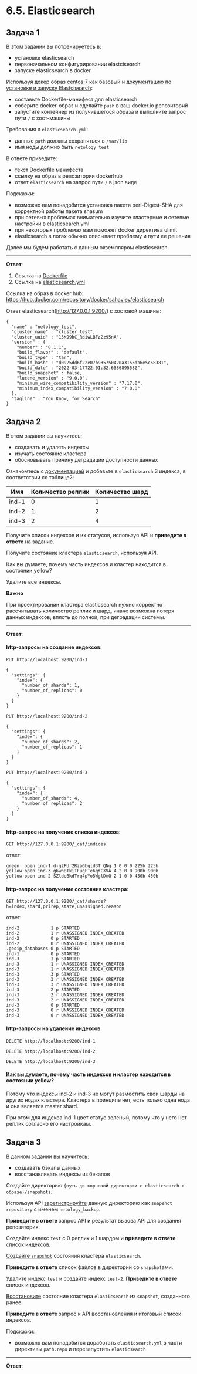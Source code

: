 # 6.5. Elasticsearch

## Задача 1

В этом задании вы потренируетесь в:
- установке elasticsearch
- первоначальном конфигурировании elastcisearch
- запуске elasticsearch в docker

Используя докер образ [centos:7](https://hub.docker.com/_/centos) как базовый и 
[документацию по установке и запуску Elastcisearch](https://www.elastic.co/guide/en/elasticsearch/reference/current/targz.html):

- составьте Dockerfile-манифест для elasticsearch
- соберите docker-образ и сделайте `push` в ваш docker.io репозиторий
- запустите контейнер из получившегося образа и выполните запрос пути `/` c хост-машины

Требования к `elasticsearch.yml`:
- данные `path` должны сохраняться в `/var/lib`
- имя ноды должно быть `netology_test`

В ответе приведите:
- текст Dockerfile манифеста
- ссылку на образ в репозитории dockerhub
- ответ `elasticsearch` на запрос пути `/` в json виде

Подсказки:
- возможно вам понадобится установка пакета perl-Digest-SHA для корректной работы пакета shasum
- при сетевых проблемах внимательно изучите кластерные и сетевые настройки в elasticsearch.yml
- при некоторых проблемах вам поможет docker директива ulimit
- elasticsearch в логах обычно описывает проблему и пути ее решения

Далее мы будем работать с данным экземпляром elasticsearch.

---

**Ответ**:

1. Ссылка на [Dockerfile](elasticsearch/Dockerfile)
2. Ссылка на [elasticsearch.yml](elasticsearch/elasticsearch.yml)

Ссылка на образ в docker hub: https://hub.docker.com/repository/docker/sahaviev/elasticsearch

Ответ elasticsearch(http://127.0.0.1:9200/) с хостовой машины:

```commandline
{
  "name" : "netology_test",
  "cluster_name" : "cluster_test",
  "cluster_uuid" : "13K99hC_RdiwLBFz2z95nA",
  "version" : {
    "number" : "8.1.1",
    "build_flavor" : "default",
    "build_type" : "tar",
    "build_hash" : "d0925dd6f22e07b935750420a3155db6e5c58381",
    "build_date" : "2022-03-17T22:01:32.658689558Z",
    "build_snapshot" : false,
    "lucene_version" : "9.0.0",
    "minimum_wire_compatibility_version" : "7.17.0",
    "minimum_index_compatibility_version" : "7.0.0"
  },
  "tagline" : "You Know, for Search"
}
```


## Задача 2

В этом задании вы научитесь:
- создавать и удалять индексы
- изучать состояние кластера
- обосновывать причину деградации доступности данных

Ознакомтесь с [документацией](https://www.elastic.co/guide/en/elasticsearch/reference/current/indices-create-index.html) 
и добавьте в `elasticsearch` 3 индекса, в соответствии со таблицей:

| Имя | Количество реплик | Количество шард |
|-----|-------------------|-----------------|
| ind-1| 0 | 1 |
| ind-2 | 1 | 2 |
| ind-3 | 2 | 4 |

Получите список индексов и их статусов, используя API и **приведите в ответе** на задание.

Получите состояние кластера `elasticsearch`, используя API.

Как вы думаете, почему часть индексов и кластер находится в состоянии yellow?

Удалите все индексы.

**Важно**

При проектировании кластера elasticsearch нужно корректно рассчитывать количество реплик и шард,
иначе возможна потеря данных индексов, вплоть до полной, при деградации системы.

---

**Ответ**:

#### http-запросы на создание индексов:

```http request
PUT http://localhost:9200/ind-1

{
  "settings": {
    "index": {
      "number_of_shards": 1,  
      "number_of_replicas": 0 
    }
  }
}
```

```http request
PUT http://localhost:9200/ind-2

{
  "settings": {
    "index": {
      "number_of_shards": 2,  
      "number_of_replicas": 1 
    }
  }
}
```

```http request
PUT http://localhost:9200/ind-3

{
  "settings": {
    "index": {
      "number_of_shards": 4,  
      "number_of_replicas": 2 
    }
  }
}
```

#### http-запрос на получение списка индексов:

```http request
GET http://127.0.0.1:9200/_cat/indices
```

ответ:

```
green  open ind-1 d-g2FUr2RzaGbgld3T_QNg 1 0 0 0 225b 225b
yellow open ind-3 g6wnBTkiTFuqFTe6qKCXVA 4 2 0 0 900b 900b
yellow open ind-2 SZldeBkdTrq4pYo5WglDmQ 2 1 0 0 450b 450b
```

#### http-запрос на получение состояния кластера:

```http request
GET http://127.0.0.1:9200/_cat/shards?h=index,shard,prirep,state,unassigned.reason
```

ответ:

```text
ind-2            1 p STARTED    
ind-2            1 r UNASSIGNED INDEX_CREATED
ind-2            0 p STARTED    
ind-2            0 r UNASSIGNED INDEX_CREATED
.geoip_databases 0 p STARTED    
ind-1            0 p STARTED    
ind-3            1 p STARTED    
ind-3            1 r UNASSIGNED INDEX_CREATED
ind-3            1 r UNASSIGNED INDEX_CREATED
ind-3            3 p STARTED    
ind-3            3 r UNASSIGNED INDEX_CREATED
ind-3            3 r UNASSIGNED INDEX_CREATED
ind-3            2 p STARTED    
ind-3            2 r UNASSIGNED INDEX_CREATED
ind-3            2 r UNASSIGNED INDEX_CREATED
ind-3            0 p STARTED    
ind-3            0 r UNASSIGNED INDEX_CREATED
ind-3            0 r UNASSIGNED INDEX_CREATED
```

#### http-запросы на удаление индексов

```http request
DELETE http://localhost:9200/ind-1
```

```http request
DELETE http://localhost:9200/ind-2
```

```http request
DELETE http://localhost:9200/ind-3
```

#### Как вы думаете, почему часть индексов и кластер находится в состоянии yellow?

Потому что индексы ind-2 и ind-3 не могут разместить свои шарды на других нодах кластера.
Кластера в принципе нет, есть только одна нода и она является master shard.

При этом для индекса ind-1 цвет статус зеленый, потому что у него нет реплик согласно его настройкам. 

## Задача 3

В данном задании вы научитесь:
- создавать бэкапы данных
- восстанавливать индексы из бэкапов

Создайте директорию `{путь до корневой директории с elasticsearch в образе}/snapshots`.

Используя API [зарегистрируйте](https://www.elastic.co/guide/en/elasticsearch/reference/current/snapshots-register-repository.html#snapshots-register-repository) 
данную директорию как `snapshot repository` c именем `netology_backup`.

**Приведите в ответе** запрос API и результат вызова API для создания репозитория.

Создайте индекс `test` с 0 реплик и 1 шардом и **приведите в ответе** список индексов.

[Создайте `snapshot`](https://www.elastic.co/guide/en/elasticsearch/reference/current/snapshots-take-snapshot.html) 
состояния кластера `elasticsearch`.

**Приведите в ответе** список файлов в директории со `snapshot`ами.

Удалите индекс `test` и создайте индекс `test-2`. **Приведите в ответе** список индексов.

[Восстановите](https://www.elastic.co/guide/en/elasticsearch/reference/current/snapshots-restore-snapshot.html) состояние
кластера `elasticsearch` из `snapshot`, созданного ранее. 

**Приведите в ответе** запрос к API восстановления и итоговый список индексов.

Подсказки:
- возможно вам понадобится доработать `elasticsearch.yml` в части директивы `path.repo` и перезапустить `elasticsearch`


---

**Ответ**: